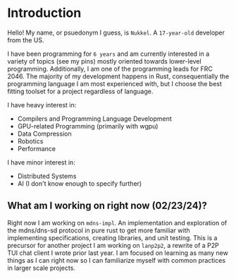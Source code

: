 # Introduction
Hello! My name, or psuedonym I guess, is `Nukkel`. A `17-year-old` developer from the US.

I have been programming for `6 years` and am currently interested in a variety of topics (see my pins) mostly oriented towards lower-level programming. Additionally, I am one of the programming leads for FRC 2046.
The majority of my development happens in Rust, consequentially the programming language I am most experienced with, but I choose the best fitting toolset for a project regardless of language.

I have heavy interest in:
- Compilers and Programming Language Development
- GPU-related Programming (primarily with wgpu)
- Data Compression
- Robotics
- Performance

I have minor interest in:
- Distributed Systems
- AI (I don't know enough to specify further)

## What am I working on right now (02/23/24)?
Right now I am working on `mdns-impl`. An implementation and exploration of the mdns/dns-sd protocol in pure rust to get more familiar with implementing specifications, creating libraries, and unit testing.
This is a precursor for another project I am working on `lanp2p2`, a rewrite of a P2P TUI chat client I wrote prior last year. I am focused on learning as many new things as I can right now so I can familiarize
myself with common practices in larger scale projects.
